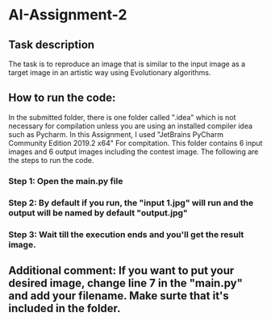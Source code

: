 # AI-Assignment-2

## Task description

The task is to reproduce an image that is similar to the input image as a target image in an artistic way using Evolutionary algorithms.

## How to run the code:

In the submitted folder, there is one folder called ".idea" which is not necessary for compilation unless you are using an installed compiler idea such as Pycharm. In this Assignment, I used "JetBrains PyCharm Community Edition 2019.2 x64" For compitation. This folder contains 6 input images and 6 output images including the contest image. The following are the steps to run the code.

### Step 1: Open the main.py file
### Step 2: By default if you run, the "input 1.jpg" will run and the output will be named by default "output.jpg"
### Step 3: Wait till the execution ends and you'll get the result image.

## Additional comment: If you want to put your desired image, change line 7 in the "main.py" and add your filename. Make surte that it's included in the folder.
